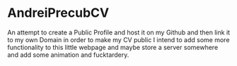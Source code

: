 # AndreiPrecubCV
An attempt to create a Public Profile and host it on my Github and then link it to my own Domain in order to make my CV public
I intend to add some more functionality to this little webpage and maybe store a server somewhere and add some animation and fucktardery.

